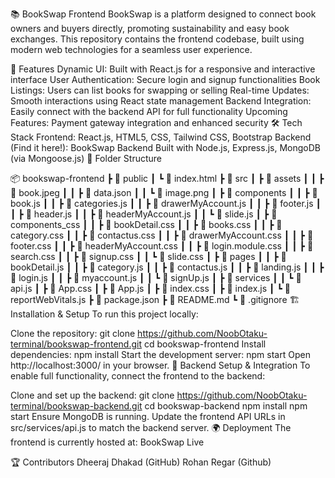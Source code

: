 📚 BookSwap Frontend
BookSwap is a platform designed to connect book owners and buyers directly, promoting sustainability and easy book exchanges. This repository contains the frontend codebase, built using modern web technologies for a seamless user experience.

🚀 Features
Dynamic UI: Built with React.js for a responsive and interactive interface
User Authentication: Secure login and signup functionalities
Book Listings: Users can list books for swapping or selling
Real-time Updates: Smooth interactions using React state management
Backend Integration: Easily connect with the backend API for full functionality
Upcoming Features: Payment gateway integration and enhanced security
🛠️ Tech Stack
Frontend: React.js, HTML5, CSS, Tailwind CSS, Bootstrap
Backend (Find it here!): BookSwap Backend
Built with Node.js, Express.js, MongoDB (via Mongoose.js)
📂 Folder Structure

📦 bookswap-frontend
 ┣ 📂 public
 ┃ ┗ 📜 index.html
 ┣ 📂 src
 ┃ ┣ 📂 assets
 ┃ ┃ ┣ 📜 book.jpeg
 ┃ ┃ ┣ 📜 data.json
 ┃ ┃ ┗ 📜 image.png
 ┃ ┣ 📂 components
 ┃ ┃ ┣ 📜 book.js
 ┃ ┃ ┣ 📜 categories.js
 ┃ ┃ ┣ 📜 drawerMyAccount.js
 ┃ ┃ ┣ 📜 footer.js
 ┃ ┃ ┣ 📜 header.js
 ┃ ┃ ┣ 📜 headerMyAccount.js
 ┃ ┃ ┗ 📜 slide.js
 ┃ ┣ 📂 components_css
 ┃ ┃ ┣ 📜 bookDetail.css
 ┃ ┃ ┣ 📜 books.css
 ┃ ┃ ┣ 📜 category.css
 ┃ ┃ ┣ 📜 contactus.css
 ┃ ┃ ┣ 📜 drawerMyAccount.css
 ┃ ┃ ┣ 📜 footer.css
 ┃ ┃ ┣ 📜 headerMyAccount.css
 ┃ ┃ ┣ 📜 login.module.css
 ┃ ┃ ┣ 📜 search.css
 ┃ ┃ ┣ 📜 signup.css
 ┃ ┃ ┗ 📜 slide.css
 ┃ ┣ 📂 pages
 ┃ ┃ ┣ 📜 bookDetail.js
 ┃ ┃ ┣ 📜 category.js
 ┃ ┃ ┣ 📜 contactus.js
 ┃ ┃ ┣ 📜 landing.js
 ┃ ┃ ┣ 📜 login.js
 ┃ ┃ ┣ 📜 myaccount.js
 ┃ ┃ ┗ 📜 signUp.js
 ┃ ┣ 📂 services
 ┃ ┃ ┗ 📜 api.js
 ┃ ┣ 📜 App.css
 ┃ ┣ 📜 App.js
 ┃ ┣ 📜 index.css
 ┃ ┣ 📜 index.js
 ┃ ┗ 📜 reportWebVitals.js
 ┣ 📜 package.json
 ┣ 📜 README.md
 ┗ 📜 .gitignore
🏗️ Installation & Setup
To run this project locally:

Clone the repository:
git clone https://github.com/NoobOtaku-terminal/bookswap-frontend.git
cd bookswap-frontend
Install dependencies:
npm install
Start the development server:
npm start
Open http://localhost:3000/ in your browser.
🔗 Backend Setup & Integration
To enable full functionality, connect the frontend to the backend:

Clone and set up the backend:
git clone https://github.com/NoobOtaku-terminal/bookswap-backend.git
cd bookswap-backend
npm install
npm start
Ensure MongoDB is running.
Update the frontend API URLs in src/services/api.js to match the backend server.
🌍 Deployment
The frontend is currently hosted at: BookSwap Live

🏆 Contributors
Dheeraj Dhakad (GitHub)
Rohan Regar (Github)
